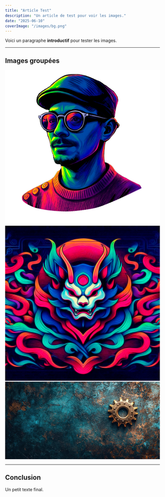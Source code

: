 ```yaml
---
title: "Article Test"
description: "Un article de test pour voir les images."
date: "2025-06-10"
coverImage: "/images/bg.png"
---
```


Voici un paragraphe **introductif** pour tester les images.

---

## Images groupées

<div class="gallery">
  <img src="/public/images/profil.png" alt="Image 1" />
  <img src="/public/images/hero.png" alt="Image 2" />
  <img src="/public/images/bg.jpg" alt="Image 3" />
</div>

---

## Conclusion

Un petit texte final.
